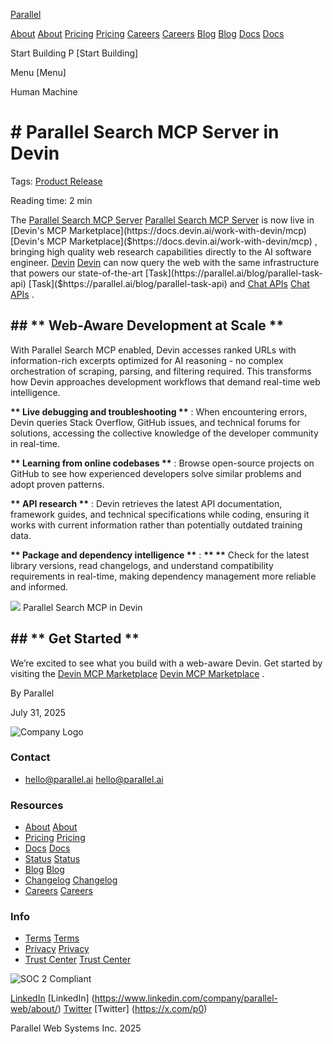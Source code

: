 [Parallel](/)

[About](/about) [About](https://parallel.ai/about) [Pricing](/pricing) [Pricing](https://parallel.ai/pricing) [Careers](https://jobs.ashbyhq.com/parallel) [Careers](https://jobs.ashbyhq.com/parallel) [Blog](/blog) [Blog](https://parallel.ai/blog) [Docs](https://docs.parallel.ai/home) [Docs](https://docs.parallel.ai/home)

Start Building P [Start Building]

Menu [Menu]

Human Machine

# \# Parallel Search MCP Server in Devin

Tags: [Product Release](/blog?tag=product-release)

Reading time: 2 min

The [Parallel Search MCP Server](https://parallel.ai/blog/search-mcp-server) [Parallel Search MCP Server]($https://parallel.ai/blog/search-mcp-server) is now live in [Devin's MCP Marketplace](https://docs.devin.ai/work-with-devin/mcp) [Devin's MCP Marketplace]($https://docs.devin.ai/work-with-devin/mcp) , bringing high quality web research capabilities directly to the AI software engineer. [Devin](https://devin.ai/) [Devin]($https://devin.ai/) can now query the web with the same infrastructure that powers our state-of-the-art [Task](https://parallel.ai/blog/parallel-task-api) [Task]($https://parallel.ai/blog/parallel-task-api) and [Chat APIs](https://parallel.ai/blog/chat-api) [Chat APIs]($https://parallel.ai/blog/chat-api) .

## \## **\*\* Web-Aware Development at Scale \*\***

With Parallel Search MCP enabled, Devin accesses ranked URLs with information-rich excerpts optimized for AI reasoning - no complex orchestration of scraping, parsing, and filtering required. This transforms how Devin approaches development workflows that demand real-time web intelligence.

**\*\* Live debugging and troubleshooting \*\*** : When encountering errors, Devin queries Stack Overflow, GitHub issues, and technical forums for solutions, accessing the collective knowledge of the developer community in real-time.

**\*\* Learning from online codebases \*\*** : Browse open-source projects on GitHub to see how experienced developers solve similar problems and adopt proven patterns.

**\*\* API research \*\*** : Devin retrieves the latest API documentation, framework guides, and technical specifications while coding, ensuring it works with current information rather than potentially outdated training data.

**\*\* Package and dependency intelligence \*\*** : **\*\* \*\*** Check for the latest library versions, read changelogs, and understand compatibility requirements in real-time, making dependency management more reliable and informed.

[](https://docs.devin.ai/work-with-devin/mcp)

![](https://cdn.sanity.io/images/5hzduz3y/production/de636b7d3051229eb711d95ec46b63944143dba1-1316x1080.gif) Parallel Search MCP in Devin

## \## **\*\* Get Started \*\***

We’re excited to see what you build with a web-aware Devin. Get started by visiting the [Devin MCP Marketplace](https://docs.devin.ai/work-with-devin/mcp) [Devin MCP Marketplace]($https://docs.devin.ai/work-with-devin/mcp) .

By Parallel

July 31, 2025

![Company Logo](https://parallel.ai/parallel-logo-540.png)

### Contact

* [hello@parallel.ai](mailto:hello@parallel.ai) [hello@parallel.ai](mailto:hello@parallel.ai)

### Resources

* [About](/about) [About](https://parallel.ai/about)
* [Pricing](/pricing) [Pricing](https://parallel.ai/pricing)
* [Docs](https://docs.parallel.ai) [Docs](https://docs.parallel.ai)
* [Status](https://status.parallel.ai/) [Status](https://status.parallel.ai/)
* [Blog](/blog) [Blog](https://parallel.ai/blog)
* [Changelog](https://docs.parallel.ai/resources/changelog) [Changelog](https://docs.parallel.ai/resources/changelog)
* [Careers](https://jobs.ashbyhq.com/parallel) [Careers](https://jobs.ashbyhq.com/parallel)

### Info

* [Terms](/terms-of-service) [Terms](https://parallel.ai/terms-of-service)
* [Privacy](/privacy-policy) [Privacy](https://parallel.ai/privacy-policy)
* [Trust Center](https://trust.parallel.ai/) [Trust Center](https://trust.parallel.ai/)

![SOC 2 Compliant](https://parallel.ai/soc2.svg)

[LinkedIn](https://www.linkedin.com/company/parallel-web/about/) [LinkedIn] (https://www.linkedin.com/company/parallel-web/about/) [Twitter](https://x.com/p0) [Twitter] (https://x.com/p0)

Parallel Web Systems Inc. 2025
